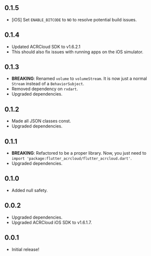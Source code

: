 ## 0.1.5

* [iOS] Set `ENABLE_BITCODE` to `NO` to resolve potential build issues.

## 0.1.4

* Updated ACRCloud SDK to v1.6.2.1
* This should also fix issues with running apps on the iOS simulator.

## 0.1.3

* **BREAKING**: Renamed `volume` to `volumeStream`. It is now just a normal `Stream` instead of a `BehaviorSubject`.
* Removed dependency on `rxdart`.
* Upgraded dependencies.

## 0.1.2

* Made all JSON classes const.
* Upgraded dependencies.

## 0.1.1

* **BREAKING**: Refactored to be a proper library. Now, you just need to `import 'package:flutter_acrcloud/flutter_acrcloud.dart'`.
* Upgraded dependencies.

## 0.1.0

* Added null safety.

## 0.0.2

* Upgraded dependencies.
* Upgraded ACRCloud iOS SDK to v1.6.1.7.

## 0.0.1

* Initial release!
